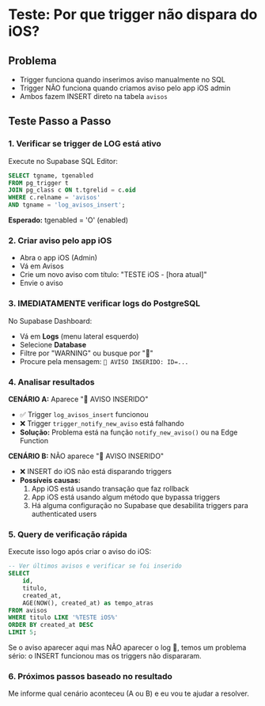 # Teste: Por que trigger não dispara do iOS?

## Problema
- Trigger funciona quando inserimos aviso manualmente no SQL
- Trigger NÃO funciona quando criamos aviso pelo app iOS admin
- Ambos fazem INSERT direto na tabela `avisos`

## Teste Passo a Passo

### 1. Verificar se trigger de LOG está ativo
Execute no Supabase SQL Editor:
```sql
SELECT tgname, tgenabled 
FROM pg_trigger t
JOIN pg_class c ON t.tgrelid = c.oid
WHERE c.relname = 'avisos' 
AND tgname = 'log_avisos_insert';
```
**Esperado:** tgenabled = 'O' (enabled)

### 2. Criar aviso pelo app iOS
- Abra o app iOS (Admin)
- Vá em Avisos
- Crie um novo aviso com título: "TESTE iOS - [hora atual]"
- Envie o aviso

### 3. IMEDIATAMENTE verificar logs do PostgreSQL
No Supabase Dashboard:
- Vá em **Logs** (menu lateral esquerdo)
- Selecione **Database** 
- Filtre por "WARNING" ou busque por "🚨"
- Procure pela mensagem: `🚨 AVISO INSERIDO: ID=...`

### 4. Analisar resultados

**CENÁRIO A:** Aparece "🚨 AVISO INSERIDO"
- ✅ Trigger `log_avisos_insert` funcionou
- ❌ Trigger `trigger_notify_new_aviso` está falhando
- **Solução:** Problema está na função `notify_new_aviso()` ou na Edge Function

**CENÁRIO B:** NÃO aparece "🚨 AVISO INSERIDO"
- ❌ INSERT do iOS não está disparando triggers
- **Possíveis causas:**
  1. App iOS está usando transação que faz rollback
  2. App iOS está usando algum método que bypassa triggers
  3. Há alguma configuração no Supabase que desabilita triggers para authenticated users

### 5. Query de verificação rápida
Execute isso logo após criar o aviso do iOS:
```sql
-- Ver últimos avisos e verificar se foi inserido
SELECT 
    id,
    titulo,
    created_at,
    AGE(NOW(), created_at) as tempo_atras
FROM avisos
WHERE titulo LIKE '%TESTE iOS%'
ORDER BY created_at DESC
LIMIT 5;
```

Se o aviso aparecer aqui mas NÃO aparecer o log 🚨, temos um problema sério: o INSERT funcionou mas os triggers não dispararam.

### 6. Próximos passos baseado no resultado
Me informe qual cenário aconteceu (A ou B) e eu vou te ajudar a resolver.
